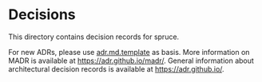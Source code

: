 # Decisions

This directory contains decision records for spruce.

For new ADRs, please use [adr.md.template](adr.md.template) as basis.
More information on MADR is available at <https://adr.github.io/madr/>.
General information about architectural decision records is available at <https://adr.github.io/>.

